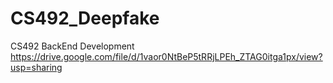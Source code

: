 # CS492_Deepfake
CS492 BackEnd Development
https://drive.google.com/file/d/1vaor0NtBeP5tRRjLPEh_ZTAG0itga1px/view?usp=sharing
